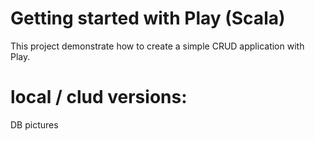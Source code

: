 # Getting started with Play (Scala)

This project demonstrate how to create a simple CRUD application with Play.


# local / clud versions:

DB
pictures
